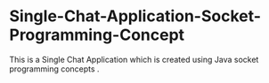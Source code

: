 # Single-Chat-Application-Socket-Programming-Concept
This is a Single Chat Application which is created using Java socket programming concepts .
